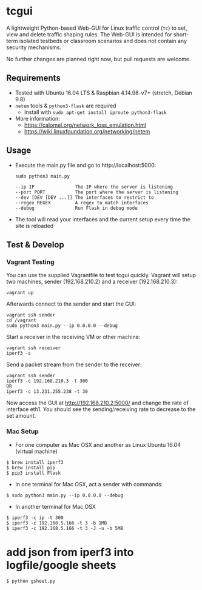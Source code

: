 # tcgui

A lightweight Python-based Web-GUI for Linux traffic control (`tc`) to set, view and delete traffic shaping rules. The Web-GUI is intended for short-term isolated testbeds or classroom scenarios and does not contain any security mechanisms.

No further changes are planned right now, but pull requests are welcome.

## Requirements

- Tested with Ubuntu 16.04 LTS & Raspbian 4.14.98-v7+ (stretch, Debian 9.8)
- `netem` tools & `python3-flask` are required
    - Install with `sudo apt-get install iproute python3-flask`
- More information:
    - https://calomel.org/network_loss_emulation.html
    - https://wiki.linuxfoundation.org/networking/netem

## Usage

- Execute the main.py file and go to http://localhost:5000:
    
    ```
    sudo python3 main.py
    
    --ip IP               The IP where the server is listening
    --port PORT           The port where the server is listening
    --dev [DEV [DEV ...]] The interfaces to restrict to
    --regex REGEX         A regex to match interfaces
    --debug               Run Flask in debug mode
    ```

- The tool will read your interfaces and the current setup every time the site is reloaded

## Test & Develop

### Vagrant Testing
You can use the supplied Vagrantfile to test tcgui quickly. Vagrant will setup two machines, sender (192.168.210.2) and a receiver (192.168.210.3):

	vagrant up

Afterwards connect to the sender and start the GUI:

	vagrant ssh sender
	cd /vagrant
	sudo python3 main.py --ip 0.0.0.0 --debug

Start a receiver in the receiving VM or other machine:

	vagrant ssh receiver
	iperf3 -s
	
Send a packet stream from the sender to the receiver:

	vagrant ssh sender
	iperf3 -c 192.168.210.3 -t 300
    OR
    iperf3 -c 13.231.255.238 -t 30
Now access the GUI at http://192.168.210.2:5000/ and change the rate of interface eth1. You should see the sending/receiving rate to decrease to the set amount.

### Mac Setup
- For one computer as Mac OSX and another as Linux Ubuntu 16.04 (virtual machine)
```
$ brew install iperf3
$ brew install pip
$ pip3 install Flask
```
- In one terminal for Mac OSX, act a sender with commands:
```
$ sudo python3 main.py --ip 0.0.0.0 --debug
```
- In another terminal for Mac OSX
```
$ iperf3 -c ip -t 300
$ iperf3 -c 192.168.5.166 -t 3 -b 1MB
$ iperf3 -c 192.168.5.166 -t 3 -J -u -b 5MB
```

# add json from iperf3 into logfile/google sheets

```
$ python gsheet.py 
```